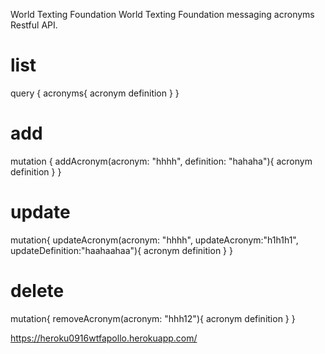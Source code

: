 World Texting Foundation
World Texting Foundation messaging acronyms Restful API.
# list
query {
  acronyms{
    acronym
    definition
  }
}
# add
mutation {
  addAcronym(acronym: "hhhh", definition: "hahaha"){
    acronym
    definition
  }
}
# update
mutation{
  updateAcronym(acronym: "hhhh", updateAcronym:"h1h1h1", updateDefinition:"haahaahaa"){
    acronym
    definition
  }
}

# delete
mutation{
  removeAcronym(acronym: "hhh12"){
    acronym
    definition
  }
}

https://heroku0916wtfapollo.herokuapp.com/
